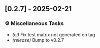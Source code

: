 ## [0.2.7] - 2025-02-21

### ⚙️ Miscellaneous Tasks

- *(ci)* Fix test matrix not generated on tag
- *(release)* Bump to v0.2.7

<!-- generated by git-cliff -->
